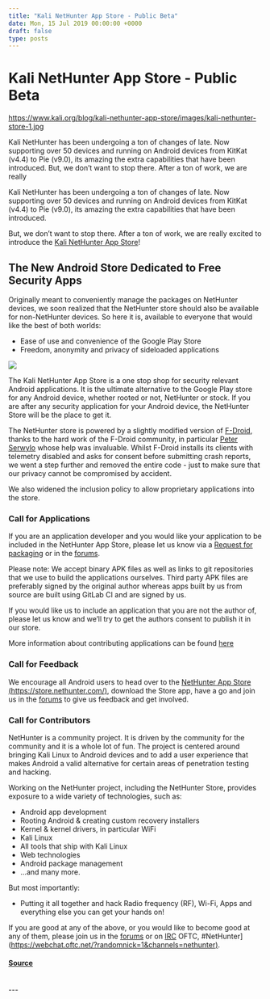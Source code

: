 ```yaml
---
title: "Kali NetHunter App Store - Public Beta"
date: Mon, 15 Jul 2019 00:00:00 +0000
draft: false
type: posts
---
```

# Kali NetHunter App Store - Public Beta

https://www.kali.org/blog/kali-nethunter-app-store/images/kali-nethunter-store-1.jpg



Kali NetHunter has been undergoing a ton of changes of late. Now supporting over 50 devices and running on Android devices from KitKat (v4.4) to Pie (v9.0), its amazing the extra capabilities that have been introduced. But, we don&rsquo;t want to stop there. After a ton of work, we are really

Kali NetHunter has been undergoing a ton of changes of late. Now supporting over 50 devices and running on Android devices from KitKat (v4.4) to Pie (v9.0), its amazing the extra capabilities that have been introduced.

But, we don’t want to stop there. After a ton of work, we are really excited to introduce the [Kali NetHunter App Store](https://store.nethunter.com/)!

The New Android Store Dedicated to Free Security Apps
-----------------------------------------------------

Originally meant to conveniently manage the packages on NetHunter devices, we soon realized that the NetHunter store should also be available for non-NetHunter devices. So here it is, available to everyone that would like the best of both worlds:

-   Ease of use and convenience of the Google Play Store
-   Freedom, anonymity and privacy of sideloaded applications

[![](https://www.kali.org/blog/kali-nethunter-app-store/images/nethunter-store-02.png)](https://www.kali.org/blog/kali-nethunter-app-store/images/nethunter-store-02.png)

The Kali NetHunter App Store is a one stop shop for security relevant Android applications. It is the ultimate alternative to the Google Play store for any Android device, whether rooted or not, NetHunter or stock. If you are after any security application for your Android device, the NetHunter Store will be the place to get it.

The NetHunter store is powered by a slightly modified version of [F-Droid](https://f-droid.org/en/), thanks to the hard work of the F-Droid community, in particular [Peter Serwylo](https://twitter.com/serwylo) whose help was invaluable. Whilst F-Droid installs its clients with telemetry disabled and asks for consent before submitting crash reports, we went a step further and removed the entire code - just to make sure that our privacy cannot be compromised by accident.

We also widened the inclusion policy to allow proprietary applications into the store.

### Call for Applications

If you are an application developer and you would like your application to be included in the NetHunter App Store, please let us know via a [Request for packaging](https://gitlab.com/kalilinux/nethunter/store/rfp/-/issues) or in the [forums](https://forums.kali.org/forumdisplay.php?35-App-Store).

Please note: We accept binary APK files as well as links to git repositories that we use to build the applications ourselves. Third party APK files are preferably signed by the original author whereas apps built by us from source are built using GitLab CI and are signed by us.

If you would like us to include an application that you are not the author of, please let us know and we’ll try to get the authors consent to publish it in our store.

More information about contributing applications can be found [here](https://store.nethunter.com/en/contribute/)

### Call for Feedback

We encourage all Android users to head over to the [NetHunter App Store (https://store.nethunter.com/)](https://store.nethunter.com/), download the Store app, have a go and join us in the [forums](https://forums.kali.org/forumdisplay.php?35-App-Store) to give us feedback and get involved.

### Call for Contributors

NetHunter is a community project. It is driven by the community for the community and it is a whole lot of fun. The project is centered around bringing Kali Linux to Android devices and to add a user experience that makes Android a valid alternative for certain areas of penetration testing and hacking.

Working on the NetHunter project, including the NetHunter Store, provides exposure to a wide variety of technologies, such as:

-   Android app development
-   Rooting Android & creating custom recovery installers
-   Kernel & kernel drivers, in particular WiFi
-   Kali Linux
-   All tools that ship with Kali Linux
-   Web technologies
-   Android package management
-   …and many more.

But most importantly:

-   Putting it all together and hack Radio frequency (RF), Wi-Fi, Apps and everything else you can get your hands on!

If you are good at any of the above, or you would like to become good at any of them, please join us in the [forums](https://forums.kali.org/forumdisplay.php?35-App-Store) or on [IRC](https://www.kali.org/docs/community/kali-linux-irc-channel/) OFTC, #NetHunter\]([https://webchat.oftc.net/?randomnick=1&channels=nethunter)](https://webchat.oftc.net/?randomnick=1&channels=nethunter\)).

#### [Source](https://www.kali.org/blog/kali-nethunter-app-store/)

<br/>
---
